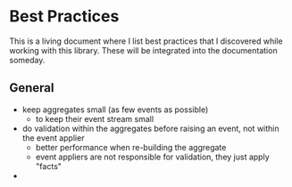 # Best Practices

This is a living document where I list best practices that I discovered while
working with this library. These will be integrated into the documentation someday.

## General

- keep aggregates small (as few events as possible)
	- to keep their event stream small
- do validation within the aggregates before raising an event, not within the
	event applier
	- better performance when re-building the aggregate
	- event appliers are not responsible for validation, they just apply "facts"
- 
